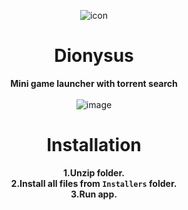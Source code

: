 <div align="center">
  
![icon](https://github.com/user-attachments/assets/0436734d-6c3e-4f15-93cc-2e54e39db03e)<br>

# Dionysus

**Mini game launcher with torrent search** <br><br>
![image](https://github.com/user-attachments/assets/e2ae24e3-a605-43e5-bfbf-d0215fc24ba0)

# Installation

**1.Unzip folder.**<br>
**2.Install all files from `Installers` folder.**<br>
**3.Run app.**<br>

</div>

